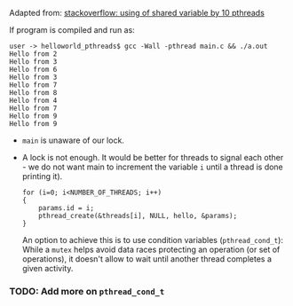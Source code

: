 Adapted from: [stackoverflow: using of shared variable by 10 pthreads](https://stackoverflow.com/questions/10879420/using-of-shared-variable-by-10-pthreads)

If program is compiled and run as:
```
user -> helloworld_pthreads$ gcc -Wall -pthread main.c && ./a.out
Hello from 2
Hello from 3
Hello from 6
Hello from 3
Hello from 7
Hello from 8
Hello from 4
Hello from 7
Hello from 9
Hello from 9
```

* `main` is unaware of our lock.

* A lock is not enough. It would be better for threads to signal each other -
  we do not want main to increment the variable `i` until a thread is done
  printing it).

  ```                          
  for (i=0; i<NUMBER_OF_THREADS; i++)                                         
  {                                                                           
      params.id = i;                                                          
	  pthread_create(&threads[i], NULL, hello, &params);             
  } 
  ```
  
  An option to achieve this is to use condition variables (`pthread_cond_t`):
  While a `mutex` helps avoid data races protecting an operation (or set of
  operations), it doesn't allow to wait until another thread completes a given
  activity.

### TODO: Add more on `pthread_cond_t`  
